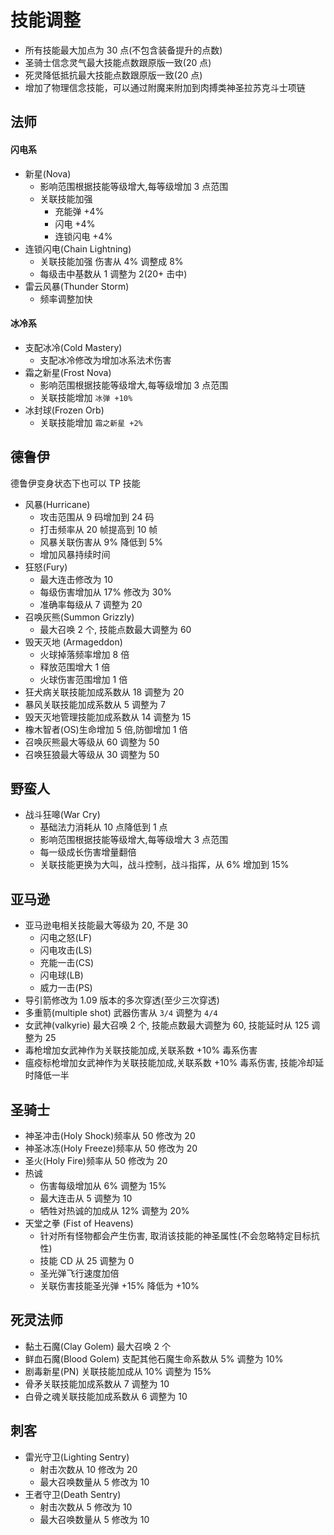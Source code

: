 # 技能调整

- 所有技能最大加点为 30 点(不包含装备提升的点数)
- 圣骑士信念灵气最大技能点数跟原版一致(20 点)
- 死灵降低抵抗最大技能点数跟原版一致(20 点)
- 增加了物理信念技能，可以通过附魔来附加到肉搏类神圣拉苏克斗士项链

## 法师

#### 闪电系

- 新星(Nova)
  - 影响范围根据技能等级增大,每等级增加 3 点范围
  - 关联技能加强
    - 充能弹 +4%
    - 闪电 +4%
    - 连锁闪电 +4%
- 连锁闪电(Chain Lightning)
  - 关联技能加强 伤害从 4% 调整成 8%
  - 每级击中基数从 1 调整为 2(20+ 击中)
- 雷云风暴(Thunder Storm)
  - 频率调整加快

#### 冰冷系

- 支配冰冷(Cold Mastery)
  - 支配冰冷修改为增加冰系法术伤害
- 霜之新星(Frost Nova)
  - 影响范围根据技能等级增大,每等级增加 3 点范围
  - 关联技能增加 `冰弹 +10%`
- 冰封球(Frozen Orb)
  - 关联技能增加 `霜之新星 +2%`

## 德鲁伊

德鲁伊变身状态下也可以 TP 技能

- 风暴(Hurricane)
  - 攻击范围从 9 码增加到 24 码
  - 打击频率从 20 帧提高到 10 帧
  - 风暴关联伤害从 9% 降低到 5%
  - 增加风暴持续时间
- 狂怒(Fury)
  - 最大连击修改为 10
  - 每级伤害增加从 17% 修改为 30%
  - 准确率每级从 7 调整为 20
- 召唤灰熊(Summon Grizzly)
  - 最大召唤 2 个, 技能点数最大调整为 60
- 毁天灭地 (Armageddon)
  - 火球掉落频率增加 8 倍
  - 释放范围增大 1 倍
  - 火球伤害范围增加 1 倍
- 狂犬病关联技能加成系数从 18 调整为 20
- 暴风关联技能加成系数从 5 调整为 7
- 毁天灭地管理技能加成系数从 14 调整为 15
- 橡木智者(OS)生命增加 5 倍,防御增加 1 倍
- 召唤灰熊最大等级从 60 调整为 50
- 召唤狂狼最大等级从 30 调整为 50

## 野蛮人

- 战斗狂嗥(War Cry)
  - 基础法力消耗从 10 点降低到 1 点
  - 影响范围根据技能等级增大,每等级增大 3 点范围
  - 每一级成长伤害增量翻倍
  - 关联技能更换为大叫，战斗控制，战斗指挥，从 6% 增加到 15%

## 亚马逊

- 亚马逊电相关技能最大等级为 20, 不是 30
  - 闪电之怒(LF)
  - 闪电攻击(LS)
  - 充能一击(CS)
  - 闪电球(LB)
  - 威力一击(PS)
- 导引箭修改为 1.09 版本的多次穿透(至少三次穿透)
- 多重箭(multiple shot) 武器伤害从 `3/4` 调整为 `4/4`
- 女武神(valkyrie) 最大召唤 2 个, 技能点数最大调整为 60, 技能延时从 125 调整为 25
- 毒枪增加女武神作为关联技能加成,关联系数 +10% 毒系伤害
- 瘟疫标枪增加女武神作为关联技能加成,关联系数 +10% 毒系伤害, 技能冷却延时降低一半

## 圣骑士

- 神圣冲击(Holy Shock)频率从 50 修改为 20
- 神圣冰冻(Holy Freeze)频率从 50 修改为 20
- 圣火(Holy Fire)频率从 50 修改为 20
- 热诚
  - 伤害每级增加从 6% 调整为 15%
  - 最大连击从 5 调整为 10
  - 牺牲对热诚的加成从 12% 调整为 20%
- 天堂之拳 (Fist of Heavens)
  - 针对所有怪物都会产生伤害, 取消该技能的神圣属性(不会忽略特定目标抗性)
  - 技能 CD 从 25 调整为 0
  - 圣光弹飞行速度加倍
  - 关联伤害技能圣光弹 +15% 降低为 +10%

## 死灵法师

- 黏土石魔(Clay Golem) 最大召唤 2 个
- 鲜血石魔(Blood Golem) 支配其他石魔生命系数从 5% 调整为 10%
- 剧毒新星(PN) 关联技能加成从 10% 调整为 15%
- 骨矛关联技能加成系数从 7 调整为 10
- 白骨之魂关联技能加成系数从 6 调整为 10

## 刺客

- 雷光守卫(Lighting Sentry)
  - 射击次数从 10 修改为 20
  - 最大召唤数量从 5 修改为 10
- 王者守卫(Death Sentry)
  - 射击次数从 5 修改为 10
  - 最大召唤数量从 5 修改为 10
